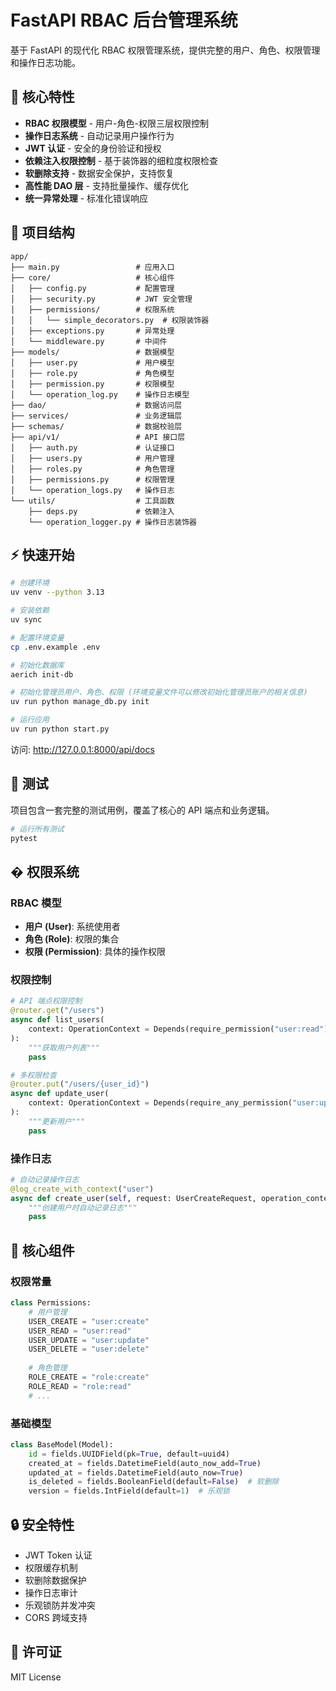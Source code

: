 # FastAPI RBAC 后台管理系统

基于 FastAPI 的现代化 RBAC 权限管理系统，提供完整的用户、角色、权限管理和操作日志功能。

## 🚀 核心特性

- **RBAC 权限模型** - 用户-角色-权限三层权限控制
- **操作日志系统** - 自动记录用户操作行为
- **JWT 认证** - 安全的身份验证和授权
- **依赖注入权限控制** - 基于装饰器的细粒度权限检查
- **软删除支持** - 数据安全保护，支持恢复
- **高性能 DAO 层** - 支持批量操作、缓存优化
- **统一异常处理** - 标准化错误响应

## 📁 项目结构

```
app/
├── main.py                 # 应用入口
├── core/                   # 核心组件
│   ├── config.py           # 配置管理
│   ├── security.py         # JWT 安全管理
│   ├── permissions/        # 权限系统
│   │   └── simple_decorators.py  # 权限装饰器
│   ├── exceptions.py       # 异常处理
│   └── middleware.py       # 中间件
├── models/                 # 数据模型
│   ├── user.py             # 用户模型
│   ├── role.py             # 角色模型
│   ├── permission.py       # 权限模型
│   └── operation_log.py    # 操作日志模型
├── dao/                    # 数据访问层
├── services/               # 业务逻辑层
├── schemas/                # 数据校验层
├── api/v1/                 # API 接口层
│   ├── auth.py             # 认证接口
│   ├── users.py            # 用户管理
│   ├── roles.py            # 角色管理
│   ├── permissions.py      # 权限管理
│   └── operation_logs.py   # 操作日志
└── utils/                  # 工具函数
    ├── deps.py             # 依赖注入
    └── operation_logger.py # 操作日志装饰器
```

## ⚡ 快速开始

```bash
# 创建环境
uv venv --python 3.13

# 安装依赖
uv sync

# 配置环境变量
cp .env.example .env

# 初始化数据库
aerich init-db

# 初始化管理员用户、角色、权限 (环境变量文件可以修改初始化管理员账户的相关信息)
uv run python manage_db.py init

# 运行应用
uv run python start.py
```

访问: http://127.0.0.1:8000/api/docs

## 🧪 测试

项目包含一套完整的测试用例，覆盖了核心的 API 端点和业务逻辑。

```bash
# 运行所有测试
pytest
```

## � 权限系统

### RBAC 模型
- **用户 (User)**: 系统使用者
- **角色 (Role)**: 权限的集合
- **权限 (Permission)**: 具体的操作权限

### 权限控制
```python
# API 端点权限控制
@router.get("/users")
async def list_users(
    context: OperationContext = Depends(require_permission("user:read"))
):
    """获取用户列表"""
    pass

# 多权限检查
@router.put("/users/{user_id}")
async def update_user(
    context: OperationContext = Depends(require_any_permission("user:update", "admin:write"))
):
    """更新用户"""
    pass
```

### 操作日志
```python
# 自动记录操作日志
@log_create_with_context("user")
async def create_user(self, request: UserCreateRequest, operation_context: OperationContext):
    """创建用户时自动记录日志"""
    pass
```

## 🔧 核心组件

### 权限常量
```python
class Permissions:
    # 用户管理
    USER_CREATE = "user:create"
    USER_READ = "user:read"
    USER_UPDATE = "user:update"
    USER_DELETE = "user:delete"
    
    # 角色管理
    ROLE_CREATE = "role:create"
    ROLE_READ = "role:read"
    # ...
```

### 基础模型
```python
class BaseModel(Model):
    id = fields.UUIDField(pk=True, default=uuid4)
    created_at = fields.DatetimeField(auto_now_add=True)
    updated_at = fields.DatetimeField(auto_now=True)
    is_deleted = fields.BooleanField(default=False)  # 软删除
    version = fields.IntField(default=1)  # 乐观锁
```

## 🔒 安全特性

- JWT Token 认证
- 权限缓存机制
- 软删除数据保护
- 操作日志审计
- 乐观锁防并发冲突
- CORS 跨域支持

## 📄 许可证

MIT License


